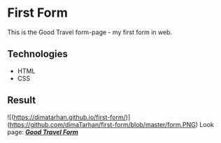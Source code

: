 # First Form
This is the Good Travel form-page - my first form in web.
## Technologies
+ HTML
+ CSS
## Result
![(https://dimatarhan.github.io/first-form/)] (https://github.com/dimaTarhan/first-form/blob/master/form.PNG)
Look page:  [**_Good Travel Form_**](https://dimatarhan.github.io/first-form/)
